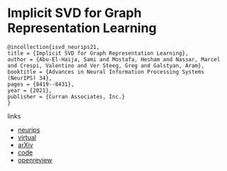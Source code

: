 # Implicit SVD for Graph Representation Learning

```
@incollection{isvd_neurips21,
title = {Implicit SVD for Graph Representation Learning},
author = {Abu-El-Haija, Sami and Mostafa, Hesham and Nassar, Marcel and Crespi, Valentino and Ver Steeg, Greg and Galstyan, Aram},
booktitle = {Advances in Neural Information Processing Systems (NeurIPS) 34},
pages = {8419--8431},
year = {2021},
publisher = {Curran Associates, Inc.}
}
```

links
- [neurips](https://papers.nips.cc//paper/2021/hash/46fc943ecd56441056a560ba37d0b9e8-Abstract.html)
- [virtual](https://neurips.cc/virtual/2021/poster/27523)
- [arXiv](https://arxiv.org/abs/2111.06312)
- [code](https://github.com/samihaija/isvd)
- [openreview](https://openreview.net/forum?id=9Jsop0faZtU)
